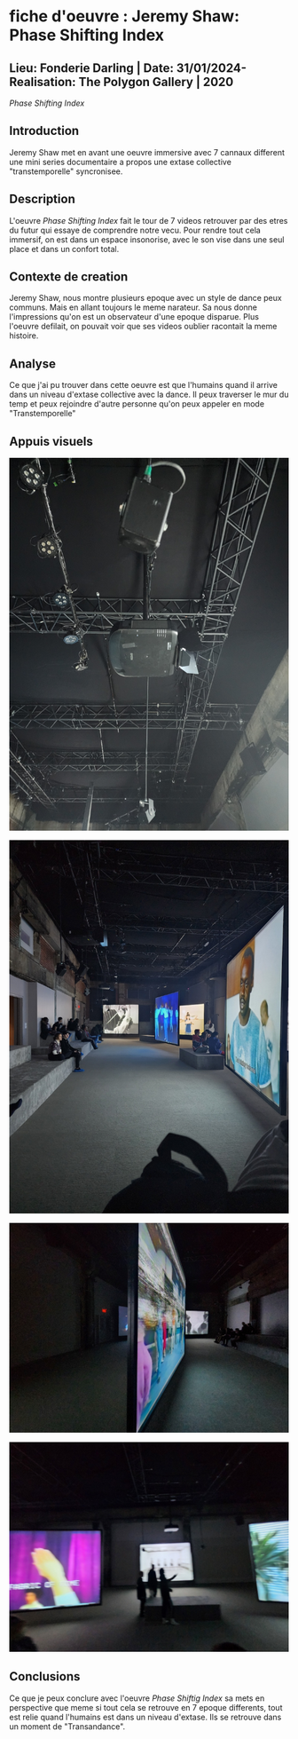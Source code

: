 # fiche d'oeuvre : Jeremy Shaw: Phase Shifting Index
## Lieu: Fonderie Darling | Date: 31/01/2024-Realisation: The Polygon Gallery | 2020

*Phase Shifting Index* 

## Introduction

Jeremy Shaw met en avant une oeuvre immersive avec 7 cannaux different une mini series documentaire a propos une extase collective "transtemporelle" syncronisee.

## Description

L'oeuvre *Phase Shifting Index* fait le tour de 7 videos retrouver par des etres du futur qui essaye de comprendre notre vecu. Pour rendre tout cela immersif, on est dans un espace insonorise, avec le son vise dans une seul place et dans un confort total.

## Contexte de creation

Jeremy Shaw, nous montre plusieurs epoque avec un style de dance peux communs. Mais en allant toujours le meme narateur. Sa nous donne l'impressions qu'on est un observateur d'une epoque disparue. Plus l'oeuvre defilait, on pouvait voir que ses videos oublier racontait la meme histoire.

## Analyse

Ce que j'ai pu trouver dans cette oeuvre est que l'humains quand il arrive dans un niveau d'extase collective avec la dance. Il peux traverser le mur du temp et peux rejoindre d'autre personne qu'on peux appeler en mode "Transtemporelle" 

## Appuis visuels

![photo1](media/exposition_projecteur_sons.jpg) 

![photo2](media/exposition_vue_1.jpg) 

![photo3](media/exposition_vue_2.jpg) 

![photo4](media/exposition_vue_3.jpg)

## Conclusions

Ce que je peux conclure avec l'oeuvre *Phase Shiftig Index* sa mets en perspective que meme si tout cela se retrouve en 7 epoque differents, tout est relie quand l'humains est dans un niveau d'extase. Ils se retrouve dans un moment de "Transandance".
